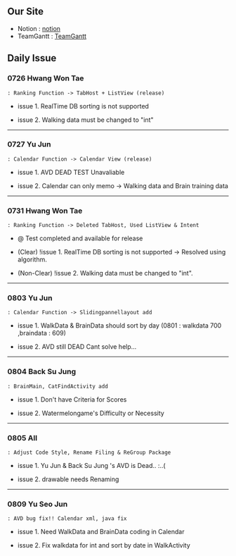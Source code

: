 ## Our Site
- Notion : [notion](https://www.notion.so/8bed43b5c040436db8bc28af704163f0?v=74646b09f6ff4957b3e0c7c62024d928)
- TeamGantt : [TeamGantt](https://prod.teamgantt.com/gantt/schedule/?ids=2616664#&ids=2616664&user=&custom=&company=&hide_completed=false&date_filter=&color_filter=)

## Daily Issue
### 0726 Hwang Won Tae
    : Ranking Function -> TabHost + ListView (release)

- issue 1. RealTime DB sorting is not supported

- issue 2. Walking data must be changed to "int"

---

### 0727 Yu Jun
    : Calendar Function -> Calendar View (release)

- issue 1. AVD DEAD TEST Unavaliable

- issue 2. Calendar can only memo -> Walking data and Brain training data

---

### 0731 Hwang Won Tae
    : Ranking Function -> Deleted TabHost, Used ListView & Intent

- @ Test completed and available for release

- (Clear) !issue 1. RealTime DB sorting is not supported -> Resolved using algorithm.

- (Non-Clear) !issue 2. Walking data must be changed to "int".

---

### 0803 Yu Jun
    : Calendar Function -> Slidingpannellayout add

- issue 1. WalkData & BrainData should sort by day (0801 : walkdata 700 ,braindata : 609)

- issue 2. AVD still DEAD Cant solve help...

---

### 0804 Back Su Jung
    : BrainMain, CatFindActivity add

- issue 1. Don't have Criteria for Scores

- issue 2. Watermelongame's Difficulty or Necessity

---

### 0805 All
    : Adjust Code Style, Rename Filing & ReGroup Package

- issue 1. Yu Jun & Back Su Jung 's AVD is Dead.. :..(

- issue 2. drawable needs Renaming

---

### 0809 Yu Seo Jun
    : AVD bug fix!! Calendar xml, java fix

- issue 1. Need WalkData and BrainData coding in Calendar

- issue 2. Fix walkdata for int and sort by date in WalkActivity

